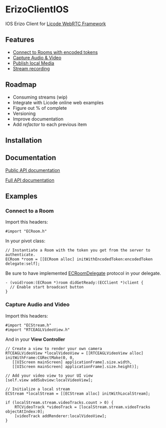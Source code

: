 # ErizoClientIOS

IOS Erizo Client for [Licode WebRTC Framework](http://lynckia.com/licode)

## Features

  * [Connect to Rooms with encoded tokens](#connect-to-a-room)
  * [Capture Audio & Video](#capture-audio-and-video)
  * [Publish local Media](#publish-local-media)
  * [Stream recording](#stream-recording)
  
## Roadmap
  * Consuming streams (wip)
  * Integrate with Licode online web examples
  * Figure out % of complete
  * Versioning
  * Improve documentation
  * Add *refactor* to each previous item

## Installation

## Documentation

[Public API documentation](http://zevarito.github.io/ErizoClientIOS/docs/public/html/)

[Full API documentation](http://zevarito.github.io/ErizoClientIOS/docs/dev/html/)


## Examples

### Connect to a Room

Import this headers:

```objc
#import "ECRoom.h"
```

In your pivot class:

```objc
// Instantiate a Room with the token you get from the server to authenticate.
ECRoom *room = [[ECRoom alloc] initWithEncodedToken:encodedToken delegate:self];
```

Be sure to have implemented [ECRoomDelegate] protocol in your delegate.
```objc
- (void)room:(ECRoom *)room didGetReady:(ECClient *)client {
  // Enable start broadcast button
}
```

### Capture Audio and Video

Import this headers:

```objc
#import "ECStream.h"
#import "RTCEAGLVideoView.h"
```

And in your **View Controller**

```objc
// Create a view to render your own camera
RTCEAGLVideoView *localVideoView = [[RTCEAGLVideoView alloc] initWithFrame:CGRectMake(0, 0,
   [[UIScreen mainScreen] applicationFrame].size.width,
   [[UIScreen mainScreen] applicationFrame].size.height)];

// Add your video view to your UI view
[self.view addSubview:localVideoView];

// Initialize a local stream
ECStream *localStream = [[ECStream alloc] initWithLocalStream];
    
if (localStream.stream.videoTracks.count > 0) {
    RTCVideoTrack *videoTrack = [localStream.stream.videoTracks objectAtIndex:0];
    [videoTrack addRenderer:localVideoView];
}
```

[ECRoomDelegate]:http://zevarito.github.io/ErizoClientIOS/docs/public/html/Protocols/ECRoomDelegate.html
